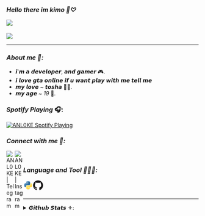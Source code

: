 ### _Hello there im kimo 🧸♡_

<a href="https://hits.seeyoufarm.com"><img src="https://hits.seeyoufarm.com/api/count/incr/badge.svg?url=https%3A%2F%2Fgithub.com%2FANL0KE%2Fhit-counter&count_bg=%23C592CB&title_bg=%23171717&icon=&icon_color=%23AE8BB2&title=Profile+views&edge_flat=false"/></a>

<img align="center" src="https://telegra.ph/file/6ef71891dbc829365857b.jpg" />

---

### _About me 🖤:_
- 𝙞'𝙢 𝙖 𝙙𝙚𝙫𝙚𝙡𝙤𝙥𝙚𝙧, 𝙖𝙣𝙙 𝙜𝙖𝙢𝙚𝙧 🎮.
- 𝙞 𝙡𝙤𝙫𝙚 𝙜𝙩𝙖 𝙤𝙣𝙡𝙞𝙣𝙚 𝙞𝙛 𝙪 𝙬𝙖𝙣𝙩 𝙥𝙡𝙖𝙮 𝙬𝙞𝙩𝙝 𝙢𝙚 𝙩𝙚𝙡𝙡 𝙢𝙚
- 𝙢𝙮 𝙡𝙤𝙫𝙚 ~ 𝙩𝙤𝙨𝙝𝙖 🍇🤍.
- 𝙢𝙮 𝙖𝙜𝙚 ~ _19_ 🌚.


### _Spotify Playing_ 🎧:

[<img src="https://now-playing-codestackr.vercel.app/api/spotify-playing" alt="ANL0KE Spotify Playing" width="350" />](https://open.spotify.com/user/swyqyimdc12jajde4vpwd2x1b)

### _Connect with me 📱:_

[<img align="left" alt="ANL0KE | Telegram" width="22px" src="https://simpleicons.org/icons/telegram.svg" />][telegram]
[<img align="left" alt="ANL0KE | Instagram" width="22px" src="https://cdn.jsdelivr.net/npm/simple-icons@v3/icons/instagram.svg" />][instagram]

<br />

### _Language and Tool 👨🏻‍💻:_

<img align="left" alt="Python" width="26px" src="https://raw.githubusercontent.com/devicons/devicon/master/icons/python/python-original.svg" />
<img align="left" alt="GitHub" width="26px" src="https://raw.githubusercontent.com/github/explore/78df643247d429f6cc873026c0622819ad797942/topics/github/github.png" />

<br />
<br />

---


<details>
  <summary>𝙂𝙞𝙩𝙝𝙪𝙗 𝙎𝙩𝙖𝙩𝙨 ⚜️:</summary>
  <img align="center" src="https://github-readme-stats.vercel.app/api?username=ANL0KE&show_icons=true&theme=material-palenight&locale=en" alt="ANL0KE" /></p>
</details>


[telegram]: https://t.me/NIIIN2
[instagram]: https://instagram.com/r4akr

